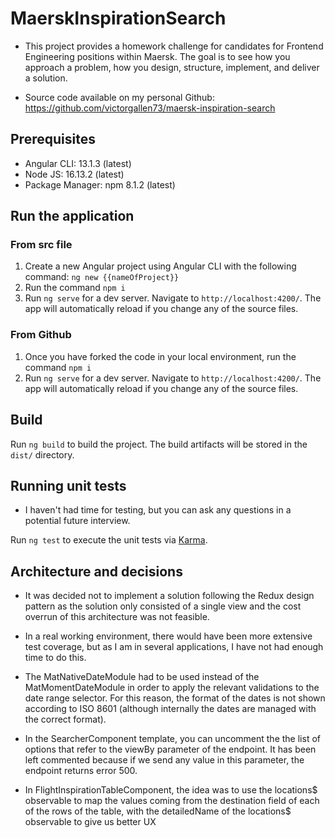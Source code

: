 # MaerskInspirationSearch

* This project provides a homework challenge for candidates for Frontend Engineering positions within Maersk. The goal is to see how you approach a problem, how you design, structure, implement, and deliver a solution.

* Source code available on my personal Github: https://github.com/victorgallen73/maersk-inspiration-search

## Prerequisites

* Angular CLI: 13.1.3 (latest)
* Node JS: 16.13.2 (latest)
* Package Manager: npm 8.1.2 (latest)

## Run the application

### From src file

1. Create a new Angular project using Angular CLI with the following command: `ng new {{nameOfProject}}`
2. Run the command `npm i`
3. Run `ng serve` for a dev server. Navigate to `http://localhost:4200/`. The app will automatically reload if you change any of the source files.

### From Github

1. Once you have forked the code in your local environment, run the command `npm i`
2. Run `ng serve` for a dev server. Navigate to `http://localhost:4200/`. The app will automatically reload if you change any of the source files.

## Build

Run `ng build` to build the project. The build artifacts will be stored in the `dist/` directory.

## Running unit tests

* I haven't had time for testing, but you can ask any questions in a potential future interview.

Run `ng test` to execute the unit tests via [Karma](https://karma-runner.github.io).

## Architecture and decisions

* It was decided not to implement a solution following the Redux design pattern as the solution only consisted of a single view and the cost overrun of this architecture was not feasible.
* In a real working environment, there would have been more extensive test coverage, but as I am in several applications, I have not had enough time to do this.

* The MatNativeDateModule had to be used instead of the MatMomentDateModule in order to apply the relevant validations to the date range selector. For this reason, the format of the dates is not shown according to ISO 8601 (although internally the dates are managed with the correct format).

* In the SearcherComponent template, you can uncomment the the list of options that refer to the viewBy parameter of the endpoint. It has been left commented because if we send any value in this parameter, the endpoint returns error 500.

* In FlightInspirationTableComponent, the idea was to use the locations$ observable to map the values coming from the destination field of each of the rows of the table, with the detailedName of the locations$ observable to give us better UX
